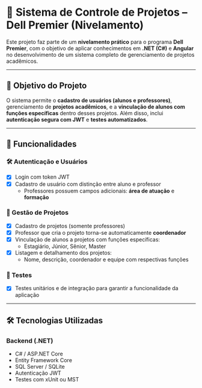 # 🧩 Sistema de Controle de Projetos – Dell Premier (Nivelamento)

Este projeto faz parte de um **nivelamento prático** para o programa **Dell Premier**, com o objetivo de aplicar conhecimentos em **.NET (C#)** e **Angular** no desenvolvimento de um sistema completo de gerenciamento de projetos acadêmicos.

---

## 📌 Objetivo do Projeto

O sistema permite o **cadastro de usuários (alunos e professores)**, gerenciamento de **projetos acadêmicos**, e a **vinculação de alunos com funções específicas** dentro desses projetos. Além disso, inclui **autenticação segura com JWT** e **testes automatizados**.

---

## 🚀 Funcionalidades

### 🛠️ Autenticação e Usuários
- [x] Login com token JWT
- [x] Cadastro de usuário com distinção entre aluno e professor
  - Professores possuem campos adicionais: **área de atuação** e **formação**

### 📂 Gestão de Projetos
- [x] Cadastro de projetos (somente professores)
- [x] Professor que cria o projeto torna-se automaticamente **coordenador**
- [x] Vinculação de alunos a projetos com funções específicas:
  - Estagiário, Júnior, Sênior, Master
- [x] Listagem e detalhamento dos projetos:
  - Nome, descrição, coordenador e equipe com respectivas funções

### 🧪 Testes
- [x] Testes unitários e de integração para garantir a funcionalidade da aplicação

---

## 🛠️ Tecnologias Utilizadas

### Backend (.NET)
- C# / ASP.NET Core
- Entity Framework Core
- SQL Server / SQLite
- Autenticação JWT
- Testes com xUnit ou MST
